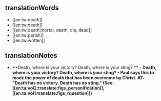 ## translationWords

* [[en:tw:death]]
* [[en:tw:death]]
* [[en:tw:death|mortal, death, die, dead]]
* [[en:tw:perish]]
* [[en:tw:written]]

## translationNotes

* **Death, where is your victory? Death, where is your sting? ** - <b>Death, where is your victory? Death, where is your sting? <b>- Paul says this to mock the power of death that has been overcome by Christ. AT: "Death has no victory. Death has no sting." (See: [[en:ta:vol2:translate:figs_personification]], [[en:ta:vol1:translate:figs_rquestion]])
